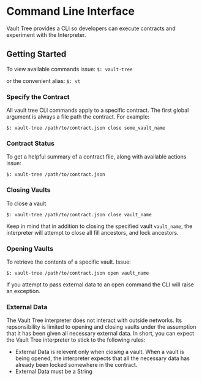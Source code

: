 # Command Line Interface

Vault Tree provides a CLI so developers can execute contracts and experiment
with the Interpreter.

## Getting Started

To view available commands issue:
  `$: vault-tree`

or the convenient alias:
  `$: vt`

### Specify the Contract

All vault tree CLI commands apply to a specific contract. The first global
argument is always a file path the contract. For example:

  `$: vault-tree /path/to/contract.json close some_vault_name`

### Contract Status

To get a helpful summary of a contract file, along with available actions issue:

  `$: vault-tree /path/to/contract.json`

### Closing Vaults 

To close a vault

  `$: vault-tree /path/to/contract.json close vault_name`

Keep in mind that in addition to closing the specified vault `vault_name`, the
interpreter will attempt to close all fill ancestors, and lock ancestors. 

### Opening Vaults

To retrieve the contents of a specific vault. Issue:

  `$: vault-tree /path/to/contract.json open vault_name`

If you attempt to pass external data to an open command the CLI will raise an
exception.

### External Data

The Vault Tree interpreter does not interact with outside networks. Its
repsonsibility is limited to opening and closing vaults under the assumption
that it has been given all necessary external data. In short, you can expect the
Vault Tree interpreter to stick to the following rules:

* External Data is relevent only when *closing* a vault. When a vault is being opened,
the interpreter expects that all the necessary data has already been locked
somewhere in the contract.
* External Data must be a String


